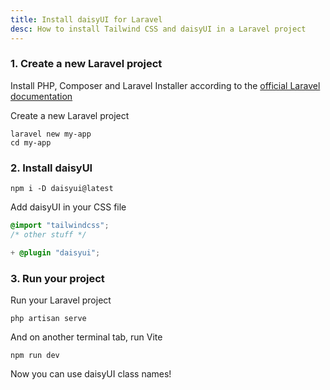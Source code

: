 ```yaml
---
title: Install daisyUI for Laravel
desc: How to install Tailwind CSS and daisyUI in a Laravel project
---
```


### 1. Create a new Laravel project

Install PHP, Composer and Laravel Installer according to the [official Laravel documentation](https://laravel.com/docs/12.x/installation#creating-a-laravel-project)

Create a new Laravel project

```sh:Terminal
laravel new my-app
cd my-app
```

### 2. Install daisyUI

```sh:Terminal
npm i -D daisyui@latest
```

Add daisyUI in your CSS file

```postcss:resources/css/app.css
@import "tailwindcss";
/* other stuff */

+ @plugin "daisyui";
```

### 3. Run your project

Run your Laravel project

```sh:Terminal
php artisan serve
```
And on another terminal tab, run Vite

```sh:Terminal
npm run dev
```

Now you can use daisyUI class names!
